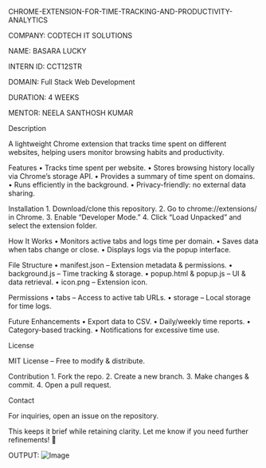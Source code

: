 CHROME-EXTENSION-FOR-TIME-TRACKING-AND-PRODUCTIVITY-ANALYTICS

COMPANY: CODTECH IT SOLUTIONS

NAME: BASARA LUCKY

INTERN ID: CCT12STR

DOMAIN: Full Stack Web Development

DURATION: 4 WEEKS

MENTOR: NEELA SANTHOSH KUMAR

Description

A lightweight Chrome extension that tracks time spent on different websites, helping users monitor browsing habits and productivity.

Features
	•	Tracks time spent per website.
	•	Stores browsing history locally via Chrome’s storage API.
	•	Provides a summary of time spent on domains.
	•	Runs efficiently in the background.
	•	Privacy-friendly: no external data sharing.

Installation
	1.	Download/clone this repository.
	2.	Go to chrome://extensions/ in Chrome.
	3.	Enable “Developer Mode.”
	4.	Click “Load Unpacked” and select the extension folder.

How It Works
	•	Monitors active tabs and logs time per domain.
	•	Saves data when tabs change or close.
	•	Displays logs via the popup interface.

File Structure
	•	manifest.json – Extension metadata & permissions.
	•	background.js – Time tracking & storage.
	•	popup.html & popup.js – UI & data retrieval.
	•	icon.png – Extension icon.

Permissions
	•	tabs – Access to active tab URLs.
	•	storage – Local storage for time logs.

Future Enhancements
	•	Export data to CSV.
	•	Daily/weekly time reports.
	•	Category-based tracking.
	•	Notifications for excessive time use.

License

MIT License – Free to modify & distribute.

Contribution
	1.	Fork the repo.
	2.	Create a new branch.
	3.	Make changes & commit.
	4.	Open a pull request.

Contact

For inquiries, open an issue on the repository.

This keeps it brief while retaining clarity. Let me know if you need further refinements! 🚀


OUTPUT: ![Image](https://github.com/user-attachments/assets/d901474a-833a-427d-b625-a07055da63e7)
